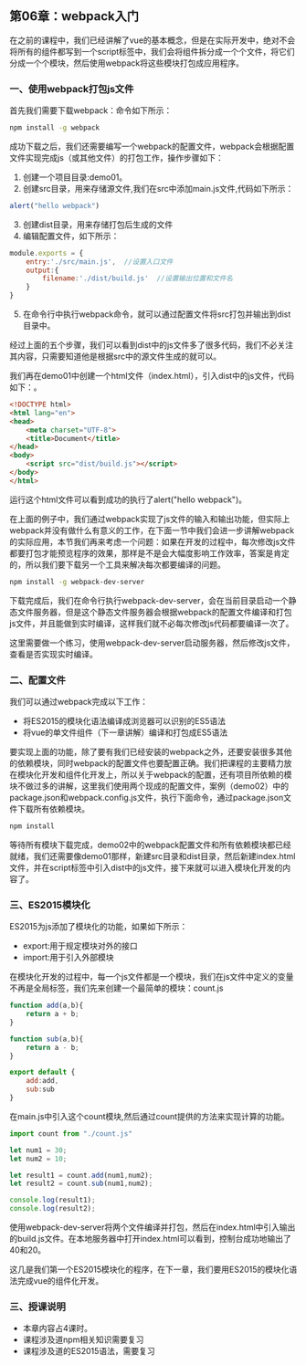 ## 第06章：webpack入门

在之前的课程中，我们已经讲解了vue的基本概念，但是在实际开发中，绝对不会将所有的组件都写到一个script标签中，我们会将组件拆分成一个个文件，将它们分成一个个模块，然后使用webpack将这些模块打包成应用程序。

### 一、使用webpack打包js文件
首先我们需要下载webpack：命令如下所示：
``` bash
npm install -g webpack
```

成功下载之后，我们还需要编写一个webpack的配置文件，webpack会根据配置文件实现完成js（或其他文件）的打包工作，操作步骤如下：

1. 创建一个项目目录:demo01。
2. 创建src目录，用来存储源文件,我们在src中添加main.js文件,代码如下所示：
``` js
alert("hello webpack")
```
3. 创建dist目录，用来存储打包后生成的文件
4. 编辑配置文件，如下所示：
``` js
module.exports = {
    entry:'./src/main.js',  //设置入口文件
    output:{
        filename:'./dist/build.js'  //设置输出位置和文件名
    }
}
```
5. 在命令行中执行webpack命令，就可以通过配置文件将src打包并输出到dist目录中。

经过上面的五个步骤，我们可以看到dist中的js文件多了很多代码，我们不必关注其内容，只需要知道他是根据src中的源文件生成的就可以。

我们再在demo01中创建一个html文件（index.html），引入dist中的js文件，代码如下：。
``` html
<!DOCTYPE html>
<html lang="en">
<head>
    <meta charset="UTF-8">
    <title>Document</title>
</head>
<body>
    <script src="dist/build.js"></script>
</body>
</html>
```

运行这个html文件可以看到成功的执行了alert("hello webpack")。

在上面的例子中，我们通过webpack实现了js文件的输入和输出功能，但实际上webpack并没有做什么有意义的工作，在下面一节中我们会进一步讲解webpack的实际应用，本节我们再来考虑一个问题：如果在开发的过程中，每次修改js文件都要打包才能预览程序的效果，那样是不是会大幅度影响工作效率，答案是肯定的，所以我们要下载另一个工具来解决每次都要编译的问题。

``` bash
npm install -g webpack-dev-server
```

下载完成后，我们在命令行执行webpack-dev-server，会在当前目录启动一个静态文件服务器，但是这个静态文件服务器会根据webpack的配置文件编译和打包js文件，并且能做到实时编译，这样我们就不必每次修改js代码都要编译一次了。

这里需要做一个练习，使用webpack-dev-server启动服务器，然后修改js文件，查看是否实现实时编译。


### 二、配置文件
我们可以通过webpack完成以下工作：

* 将ES2015的模块化语法编译成浏览器可以识别的ES5语法
* 将vue的单文件组件（下一章讲解）编译和打包成ES5语法

要实现上面的功能，除了要有我们已经安装的webpack之外，还要安装很多其他的依赖模块，同时webpack的配置文件也要配置正确。我们把课程的主要精力放在模块化开发和组件化开发上，所以关于webpack的配置，还有项目所依赖的模块不做过多的讲解，这里我们使用两个现成的配置文件，案例（demo02）中的package.json和webpack.config.js文件，执行下面命令，通过package.json文件下载所有依赖模块。

``` bash
npm install 
```

等待所有模块下载完成，demo02中的webpack配置文件和所有依赖模块都已经就绪，我们还需要像demo01那样，新建src目录和dist目录，然后新建index.html文件，并在script标签中引入dist中的js文件，接下来就可以进入模块化开发的内容了。

### 三、ES2015模块化
ES2015为js添加了模块化的功能，如果如下所示：

* export:用于规定模块对外的接口
* import:用于引入外部模块

在模块化开发的过程中，每一个js文件都是一个模块，我们在js文件中定义的变量不再是全局标签，我们先来创建一个最简单的模块：count.js
``` js
function add(a,b){
    return a + b;
}

function sub(a,b){
    return a - b;
}

export default {  
    add:add,
    sub:sub
}    
```

在main.js中引入这个count模块,然后通过count提供的方法来实现计算的功能。
``` js
import count from "./count.js"

let num1 = 30;
let num2 = 10;

let result1 = count.add(num1,num2);
let result2 = count.sub(num1,num2);

console.log(result1);
console.log(result2);

```

使用webpack-dev-server将两个文件编译并打包，然后在index.html中引入输出的build.js文件。在本地服务器中打开index.html可以看到，控制台成功地输出了40和20。

这几是我们第一个ES2015模块化的程序，在下一章，我们要用ES2015的模块化语法完成vue的组件化开发。


### 三、授课说明
* 本章内容占4课时。
* 课程涉及道npm相关知识需要复习
* 课程涉及道的ES2015语法，需要复习


